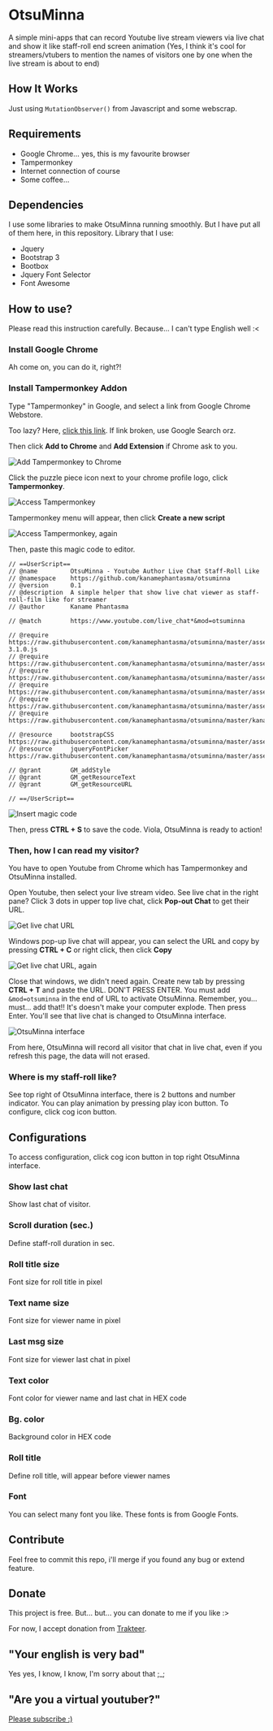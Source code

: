 # OtsuMinna

A simple mini-apps that can record Youtube live stream viewers via live chat and show it like staff-roll end screen animation (Yes, I think it's cool for streamers/vtubers to mention the names of visitors one by one when the live stream is about to end)

## How It Works

Just using `MutationObserver()` from Javascript and some webscrap.

## Requirements

* Google Chrome... yes, this is my favourite browser
* Tampermonkey
* Internet connection of course
* Some coffee...

## Dependencies

I use some libraries to make OtsuMinna running smoothly. But I have put all of them here, in this repository. Library that I use:

* Jquery
* Bootstrap 3
* Bootbox
* Jquery Font Selector
* Font Awesome

## How to use?

Please read this instruction carefully. Because... I can't type English well :<

### Install Google Chrome

Ah come on, you can do it, right?!

### Install Tampermonkey Addon

Type "Tampermonkey" in Google, and select a link from Google Chrome Webstore. 

Too lazy? Here, [click this link](https://chrome.google.com/webstore/detail/tampermonkey/dhdgffkkebhmkfjojejmpbldmpobfkfo?hl=en). If link broken, use Google Search orz.

Then click **Add to Chrome** and **Add Extension** if Chrome ask to you.

![Add Tampermonkey to Chrome](https://i.postimg.cc/FzZQwvyn/Screenshot-35.jpg)

Click the puzzle piece icon next to your chrome profile logo, click **Tampermonkey**.

![Access Tampermonkey](https://i.postimg.cc/wM0jLLGv/Screenshot-1.jpg)

Tampermonkey menu will appear, then click **Create a new script**

![Access Tampermonkey, again](https://i.postimg.cc/sD4NPKmK/Screenshot-3.jpg)

Then, paste this magic code to editor.

```
// ==UserScript==
// @name         OtsuMinna - Youtube Author Live Chat Staff-Roll Like
// @namespace    https://github.com/kanamephantasma/otsuminna
// @version      0.1
// @description  A simple helper that show live chat viewer as staff-roll-film like for streamer
// @author       Kaname Phantasma

// @match        https://www.youtube.com/live_chat*&mod=otsuminna

// @require      https://raw.githubusercontent.com/kanamephantasma/otsuminna/master/assets/jquery/jquery-3.1.0.js
// @require      https://raw.githubusercontent.com/kanamephantasma/otsuminna/master/assets/bootstrap/bootstrap.min.js
// @require      https://raw.githubusercontent.com/kanamephantasma/otsuminna/master/assets/fontawesomekit/246e1cdf7f.js
// @require      https://raw.githubusercontent.com/kanamephantasma/otsuminna/master/assets/bootbox/bootbox.min.js
// @require      https://raw.githubusercontent.com/kanamephantasma/otsuminna/master/assets/fontpicker/jquery.fontpicker.min.js
// @require      https://raw.githubusercontent.com/kanamephantasma/otsuminna/master/kanapan.otsuminna.js

// @resource     bootstrapCSS https://raw.githubusercontent.com/kanamephantasma/otsuminna/master/assets/bootstrap/bootstrap.min.css
// @resource     jqueryFontPicker https://raw.githubusercontent.com/kanamephantasma/otsuminna/master/assets/fontpicker/jquery.fontpicker.min.css

// @grant        GM_addStyle
// @grant        GM_getResourceText
// @grant        GM_getResourceURL

// ==/UserScript==
```

![Insert magic code](https://i.postimg.cc/QtgQLYHy/Screenshot-4.jpg)

Then, press **CTRL + S** to save the code. Viola, OtsuMinna is ready to action!

### Then, how I can read my visitor?

You have to open Youtube from Chrome which has Tampermonkey and OtsuMinna installed.

Open Youtube, then select your live stream video. See live chat in the right pane? Click 3 dots in upper top live chat, click **Pop-out Chat** to get their URL.

![Get live chat URL](https://i.postimg.cc/1tNWg1J7/Screenshot-5.jpg)

Windows pop-up live chat will appear, you can select the URL and copy by pressing **CTRL + C** or right click, then click **Copy**

![Get live chat URL, again](https://i.postimg.cc/qRSvLycM/Screenshot-6.jpg)

Close that windows, we didn't need again. Create new tab by pressing **CTRL + T** and paste the URL. DON'T PRESS ENTER. You must add `&mod=otsuminna` in the end of URL to activate OtsuMinna. Remember, you... must... add that!! It's doesn't make your computer explode. Then press Enter. You'll see that live chat is changed to OtsuMinna interface.

![OtsuMinna interface](https://i.postimg.cc/y8krqR0z/Screenshot-7.jpg)

From here, OtsuMinna will record all visitor that chat in live chat, even if you refresh this page, the data will not erased.

### Where is my staff-roll like?

See top right of OtsuMinna interface, there is 2 buttons and number indicator. You can play animation by pressing play icon button. To configure, click cog icon button.

## Configurations

To access configuration, click cog icon button in top right OtsuMinna interface.

### Show last chat
Show last chat of visitor.

### Scroll duration (sec.)
Define staff-roll duration in sec.

### Roll title size
Font size for roll title in pixel

### Text name size
Font size for viewer name in pixel

### Last msg size
Font size for viewer last chat in pixel

### Text color
Font color for viewer name and last chat in HEX code

### Bg. color
Background color in HEX code

### Roll title
Define roll title, will appear before viewer names

### Font
You can select many font you like. These fonts is from Google Fonts.

## Contribute

Feel free to commit this repo, i'll merge if you found any bug or extend feature.

## Donate

This project is free. But... but... you can donate to me if you like :>

For now, I accept donation from [Trakteer](https://trakteer.id/kaname-phantasma).

## "Your english is very bad"

Yes yes, I know, I know, I'm sorry about that ;_;

## "Are you a virtual youtuber?"

[Please subscribe :)](https://www.youtube.com/channel/UCf-9KLTfxBR_ZZ4ICiyVBIQ)